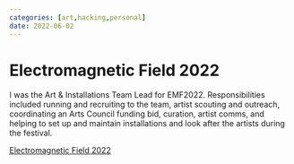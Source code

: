 ```yaml
---
categories: [art,hacking,personal]
date: 2022-06-02
---
```


# Electromagnetic Field 2022

I was the Art & Installations Team Lead for EMF2022. Responsibilities included running and recruiting to the team, artist scouting and outreach, coordinating an Arts Council funding bid, curation, artist comms, and helping to set up and maintain installations and look after the artists during the festival.

[Electromagnetic Field 2022](https://www.emfcamp.org)

